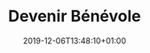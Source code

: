 ---
title: Devenir Bénévole
date: 2019-12-06T13:48:10+01:00
layout: benevole
menu:
  main:
    name: Devenir Bénévole
    parent: particulier
    weight: 3
illu: img/page-benevole/illu-benevole.svg
intro:
  first: "Nos bénévoles nous épaulent et nous permettent de #changerlesregles au quotidien ! Véritables piliers de l’association, nos activités quotidiennes et notre rayonnement ne pourraient pas se faire sans bénévoles. Que ce soit de quelques heures à quelques jours par mois, toute l’aide qu’on peut avoir est précieuse !" 
ponctuel:
  title: On a toujours besoin d’un coup de main !
  text: "La lutte contre la précarité menstruelle et le tabou des règles est une cause qui vous tient à cœur ? Vous n’avez pas beaucoup de temps, mais de la motivation à revendre ?
  <br/><br/>
  Que ce soit via la participation à des événements pour sensibiliser un max de personnes sur les règles, ou du tri et inventaire de protections, vous pouvez agir concrètement !"
  btn_benevole: "Je remplis le formulaire pour devenir bénévole"
  collecte_text: "N’oubliez pas, nous sommes toujours à la recherche de personnes motivées pour collecter des protections périodiques tout au long de l’année, si vous voulez avoir une action concrète, organisez votre collecte, c’est super simple et on vous guide tout du long !"
  btn_collecte: "J’organise ma collecte"
mission_title: Tu veux connaitre les prochaines grandes missions bénévoles ?
btn_mission: "Je consulte les missions"
europe_text: "Nos actions de mobilisation bénévoles sont cofinancées par l’Union Européenne pour nous aider à accompagner et structurer le réseau bénévole et favoriser le développement de l’engagement bénévole local."
---